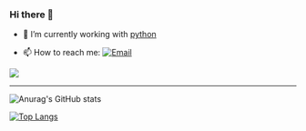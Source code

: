  

### Hi there 👋

- 🔭 I’m currently working with [python](https://python.org/)


- 📫 How to reach me: [![Email](https://img.shields.io/badge/-Email-000?&labelColor=000&logo=gmail&link=mailto:mohamadhasanzeinali378@gmail.com)](mailto:mohamadhasanzeinali378@gmail.com)
 
 ![](https://komarev.com/ghpvc/?username=mmasoudih&color=brightgreen)
 
 <hr>
 
 
 
 ![Anurag's GitHub stats](https://github-readme-stats.vercel.app/api?username=mohamadhasan-zeinali&show_icons=true)

 
 [![Top Langs](https://github-readme-stats.vercel.app/api/top-langs/?username=mohamadhasan-zeinali&layout=compact)](https://github.com/anuraghazra/github-readme-stats)

